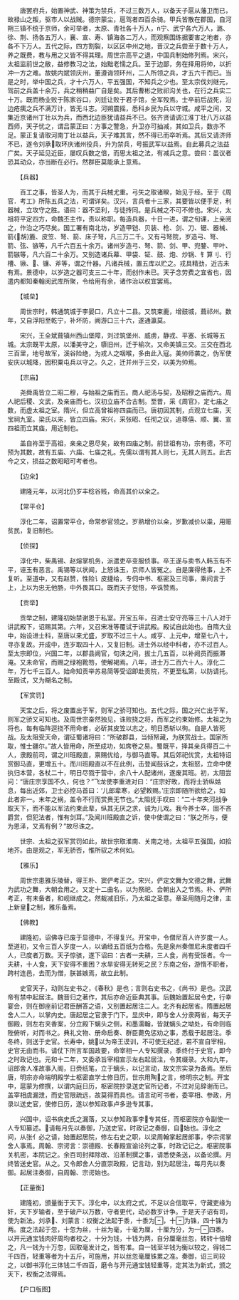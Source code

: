 <!-- { "loadSidebar": true } -->
　　唐罢府兵，始置神武、神策为禁兵，不过三数万人，以备天子扈从藩卫而已，故禄山之叛，驱市人以战贼。德宗蒙尘，扈驾者四百余骑。甲兵皆散在郡国，自河朔三镇不统于京师，余可举者，太原、青社各十万人，宁、武宁各六万人，潞、徐、荆、扬各五万人，襄、宣、寿、镇海各二万人，而观察围练据要害之地者，亦各不下万人。五代之际，四方割裂，以区区中州之地，晋汉之兵尝至于数十万人，养之既费，教与用之又皆不得其理。周世宗高平之退，中国兵制始修列焉。宋兴，太祖监前世之敝，益修教习之法，始黜老懦之兵。至于边鄙，务在择用将帅，以折冲一方之难。故姚内斌领庆州，董遵诲领环州，二人所领之兵，才五六千而已。当是之时，举中国之兵，才十六万人，平五强国，不知兵之少也。至太宗伐刘继元，驾前之兵盖十余万，兵之稍稍益广自是矣。其后曹彬之败祁沟关也，在行之兵实二十万。既而杨业败于陈家谷口，刘廷让败于君子馆，全军殁焉。士卒前后战死，沿边疮痍之兵不满万计，皆无斗志。河朔震摇，悉科乡民为兵以守城。咸平之间，又集近京诸州丁壮以为兵，而西北边臣犹请益兵不已。张齐贤请调江淮丁壮八万以益西师，天子忧之，谓吕蒙正曰：方事之警急，升卫亦可抽减，其如卫兵，数亦不足。蒙正复请取河南丁壮以益兵，天子难其言，然不得已而卒听焉。其后又请济师不已，遂令刘承取环庆诸州役兵，升为禁兵，号振武军以益焉。自此募兵之法益广矣。天子延见近臣，屡叹兵数之倍，而思太祖之法，有减兵之意。尝曰：虽议者恐其动众，亦当断在必行。然群臣莫能承上意焉。

　　【兵器】

　　百工之事，皆圣人为，而其于兵械尤重。弓矢之取诸睽，始见于经。至于《周官．考工》所陈五兵之法，可谓详矣。汉兴，言兵者十三家，其要皆以便手足，利器械，立攻守之胜。语曰：器不坚利，与徒抟同。是兵械之不可不修也。宋兴，太祖将平定四方，命魏丕主作，责以称职。每造兵器，十日一进，谓之旬课，上亲阅之，作治之巧尽矣。国工署有南北坊，岁造甲铠、贝装、枪、剑、刀、锯、器械、箭{胡}簏、皮笠、弩、箭、床子弩，凡三万二千。又有弓弩院，岁造弓、弩、箭、弦、镞等，凡千六百五十余万。诸州岁造弓、弩、箭、剑、甲、兜鍪、甲叶、箭镞等，凡六百二十余万。又别造诸兵幕、甲袋、钲、鼓、炮、炒锅、钅算刂、行槽、锹、、镰、斧等，谓之什器。凡诸兵械，置五库以贮之。戎具精劲，近古未有焉。景德中，以岁造之器可支三二十年，而创作未已。天子念劳费之宜省也，因遣内都知秦翰阅武库所聚，令给用有余，诸作治以权宜罢焉。

　　【城垒】

　　周世宗时，韩通筑城于李晏口，凡立十二县。又筑束鹿，增鼓城，葺祁州。数年，又自浮阳至乾宁，补坏防，阙游口三十六，遂通瀛莫。

　　宋兴，王全斌葺镇州西山堡障，刘过筑堡州、威虏，静戎、平塞、长城等五城。太宗既平太原，以潘美守之，隳旧州，迁于榆次。又命美镇三交。三交在西北三百里，地号故军，溪谷险绝，为戎人之咽喉，多由此入寇。美帅师袭之，伪军使安庆以城降，因积粟屯兵以守之。久之，迁并州于三交，以美为帅焉。

　　【宗庙】

　　尧舜禹皆立二昭二穆，与始祖之庙而五。商人祀汤与契，及昭穆之庙而六。周人祀后稷、文武，及亲庙而七。汉初立庙不合古制。至晋，采《周官》，定七庙之数，而虚太祖之室。隋兴，但立高曾祖祢四庙而已。唐初因其制，贞观立七庙，天宝祠九室。梁氏以来，皆立四庙。宋兴，采张昭、任彻之议，追尊僖、顺、翼、宣四祖而立其庙，用近制也。

　　盖自祢至于高祖，亲亲之恩尽矣，故有四庙之制。前世祖有功，宗有德，不可预为其数，故有五庙、六庙、七庙之礼。先儒以谓有其人则七，无其人则五。此古今之文，损益之数昭昭可考者也。

　　【边籴】

　　建隆元年，以河北仍岁丰稔谷贱，命高其价以籴之。

　　【常平仓】

　　淳化二年，诏置常平仓，命常参官领之。岁熟增价以籴，岁歉减价以粜，用赈贫民，复旧制也。

　　【侦探】

　　淳化中，柴禹锡、赵熔掌机务，派遣吏卒变服侦事。卒王遂与卖书人韩玉有不平，诬玉有恶言。禹锡等以状闻，上怒诛玉，京师人皆冤之。自是廉得他事，上不复听。至道中，又有赵赞，性险讠皮捷给，专伺中书、枢密及三司事，乘间言于上，上以为忠无他肠，中外畏其口。既而天子觉悟，卒诛赞焉。

　　【贡举】

　　贡举之制，建隆初始禁谢恩于私室。开宝五年，召进士安守亮等三十八人对于讲武殿下，诏赐其第。六年，又召宋准等覆试于讲武殿。殿试自此始也。自隋大业中，始设进士科，至唐以来尤盛，岁取不过三十人。咸亨、上元中，增至七八十，寻亦复故。开成中，连岁取四十人，又复旧制。进士外以经中科者，亦不过百人。至太宗即位，兴国二年，以郡县阙官，旬浃之间，拔士几五百，以补阙员而振滞淹。又未命官，而赐之绿袍靴笏，使解褐焉。八年，进士万二百六十人。淳化二年，万七千三百人。始命知贡举苏易简等受诏即赴贡院，不更至私第，以防请托。至殿试，又为糊名之制。

　　【军赏罚】

　　天宝之后，将之废置出于军，则军之骄可知也。五代之际，国之兴亡出于军，则军之骄又可知也。及周世宗奋然独见，诛败挠之将，而军之约束始修。太祖之为将也，每有临阵逗挠不用命者，必斫其皮笠以志之，明日悉斩以徇。自是人皆死战。及太阻受天命，谓征蜀诸将曰：“所破郡县，当倾帑藏，为朕赏战士。国家所取，惟士疆尔。”故人皆用命，所至成功，如席卷之易。蜀既平，择其亲兵得百二十人，隶殿前司，谓之川班殿直，禀赐优给，与御马直等。其后郊祀优赏，太祖特诏赏御马直，更增五十。而川班殿直以不在此例，击登闻鼓诉之，太祖怒，立命中使执归本营，各杖二十，明日尽戮于营中，余八十人配诸州，遂废其班。初，太阻尝问：“唐庄宗享国不久，何也？”飞龙使李重进对曰：“庄宗好畋，而将士骄纵姑息，每出近郊，卫士必控马首曰：‘儿郎辈寒，必望敕赐。’庄宗即随所欲给之，如此者非一。末年之祸，盖令不行而赏赉无节也。”太阻抚手叹曰：“二十年夹河战争取天下，而不能以军法约束此辈，纵其无厌之求，诚为儿戏。我今养士卒，固不吝爵赏，但犯法者，惟有剑耳。”及闻川班殿直之诉，使中使谓之曰：“朕之所与，便为恩泽，又焉有例？”故尽诛之。

　　世宗、太祖之驭军赏罚如此，故世宗取淮南、关南之地，太祖平五强国，如拾地芥。由是观之，军无骄否，惟所驭之术何如。

　　【雅乐】

　　周世宗患雅乐陵替，得王朴、窦俨考正之。宋兴，俨定文舞为文德之舞，武舞为武功之舞，大朝会用之。又定十二曲名，以为祭祀、会朝出入之节焉。朴、俨所考正，有未备者，和岘继成之。然裁减旧乐，乃太祖之圣意。章圣用随月之律，主上新皇之制，雅乐备焉。

　　【佛教】

　　建隆初，诏佛寺已废于显德中，不得复兴。开宝中，令僧尼百人许岁度一人。至道初，又令三百人岁度一人，以诵经五百纸为合格。先是泉州奏僧尼未度者四千人，已度者万数。天子惊骇，遂下诏曰：古者一夫耕，三人食，尚有受馁者。今一夫耕，十人食，天下安得不重困？水旱安得无转死之民？东南之俗，游惰不职者，跨村连邑，去而为僧，朕甚嫉焉，故立此制。

　　史官天子，动则左史书之，《春秋》是也；言则右史书之，《尚书》是也。汉武帝有禁中起居注。魏晋归之著作，其后亦命近臣典其事。后魏始置起居令史，行幸宴会，则在御座前记君臣酬答之语，又别置起居注二人。北齐有起居省。隋置起居舍人二人，以掌内史。唐起居之官隶于门下。显庆中，即与舍人分隶两省，每天子御殿，则左右夹香案，分立殿下螭头之侧，和墨濡翰，皆就螭头之坳处，有命则临陛俯听，对而书之。典礼文物、册命启奏、群臣薨免惩劝之事，悉载于起居注。季冬终，则送于史官。长寿中，姚以为帝王谟训，不可使无纪述，若不宣自宰相，史官无由而书。请仗下所言军国政要，命宰相一人专知撰录，季终付于史官，即今之时政记也。元和十二年，又委承旨宰相宣示左右起居注，令其缀录。大和九年，诏郎舍人准故事入阁，日赍纸笔，立于螭头，以记言动，故文宗实录为备焉。至后唐，明宗亦命端明殿学士枢密直学士修日历。世宗用陶之言，修明宗之制。开宝中，扈蒙为修撰，以谓内庭日历，枢密院抄录送史官所记者，不过对见辞谢而已。盖宰相虞漏泄，而史官限疏远，故莫得而具也。请言动可书者，委宰相、参政，月录以送史官，使修日历，遂以参知政事卢多逊专其事。

　　兴国中，诏书病史氏之漏落，又以参知政事李专其任，而枢密院亦令副使一人专知纂述。请每月先以奏御，乃送史官。时政记之奏御，自始也。淳化之间，从张亻必之请，始置起居院，修左右史之职，以梁周翰掌起居郎事，李宗谔掌舍人事焉。周翰、宗谔言：崇德殿、长春殿宣谕论列之事，时政记记之。枢密院事关机密，本院记之。余百司封拜除改、沿革制撰之事，请悉使条送，以备论撰。月终皆送史官。从之。又令郎舍人分直崇政殿，记言动，别为起居注，每月先以奏御。起居注奏御，自周翰、宗谔始也。

　　【正量衡】

　　建隆初，颁量衡于天下。淳化中，以太府之式，不足以合信取平，守藏吏缘为奸，天下岁输者，至于破产以万数，守者更代，动必数岁计争。于是天子诏有司，使为新法。刘承、刘蒙言：权衡之法起于黍，十黍为，十为铢，四十铢为两。度之法起于忽，十忽为丝，十丝为毫，十毫为厘，十厘为分，为一四黍。以开元通宝钱肉好周均者校之，十分为钱，十钱为两，自分厘毫丝忽，转转十倍增之，凡一钱为十万忽，因取毫发计之，皆有准。自一钱至半钱为衡以较之，得钱二千四百，轻重等者为十五斤，可施用，并以丝忽毫厘铢累之准。奏御，诏三司较之，以御书淳化三体钱二千四百，磨令与开元通宝钱轻重等，定其法为新式，颁之天下，权衡之法得焉。

　　【户口版图】

